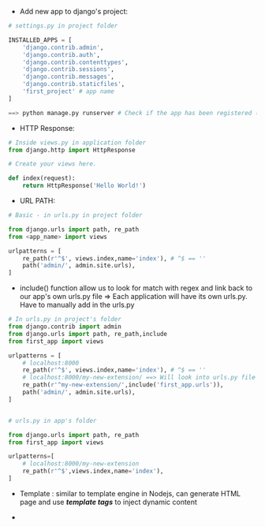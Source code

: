 - Add new app to django's project:

```python
# settings.py in project folder

INSTALLED_APPS = [
    'django.contrib.admin',
    'django.contrib.auth',
    'django.contrib.contenttypes',
    'django.contrib.sessions',
    'django.contrib.messages',
    'django.contrib.staticfiles',
    'first_project' # app name
]

==> python manage.py runserver # Check if the app has been registered (success if no error)
```

- HTTP Response:

```python
# Inside views.py in application folder
from django.http import HttpResponse

# Create your views here.

def index(request):
    return HttpResponse('Hello World!')


```

- URL PATH:

```python
# Basic - in urls.py in project folder

from django.urls import path, re_path
from <app_name> import views

urlpatterns = [
    re_path(r'^$', views.index,name='index'), # ^$ == ''
    path('admin/', admin.site.urls),
]

```

- include() function allow us to look for match with regex and link back to our app's own urls.py file => Each application will have its own urls.py. Have to manually add in the urls.py

```python
# In urls.py in project's folder
from django.contrib import admin
from django.urls import path, re_path,include
from first_app import views

urlpatterns = [
    # localhost:8000
    re_path(r'^$', views.index,name='index'), # ^$ == ''
    # localhost:8000/my-new-extension/ ==> Will look into urls.py file in first_app folder
    re_path(r'^my-new-extension/',include('first_app.urls')),
    path('admin/', admin.site.urls),
]


# urls.py in app's folder

from django.urls import path, re_path
from first_app import views

urlpatterns=[
    # localhost:8000/my-new-extension
    re_path(r'^$',views.index,name='index'),
]
```

- Template : similar to template engine in Nodejs, can generate HTML page and use **_template tags_** to inject dynamic content


- 
